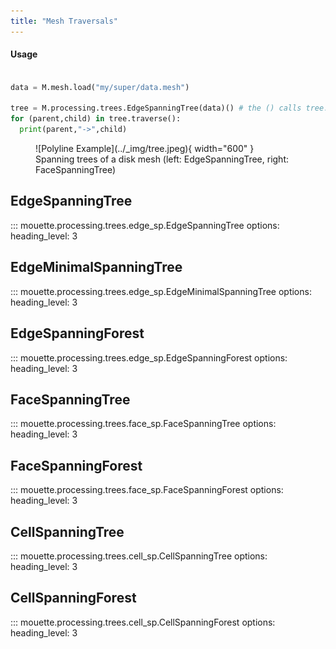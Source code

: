 ```yaml
---
title: "Mesh Traversals"
---
```


#### Usage
```python

data = M.mesh.load("my/super/data.mesh")

tree = M.processing.trees.EdgeSpanningTree(data)() # the () calls tree.compute()
for (parent,child) in tree.traverse():
  print(parent,"->",child)
```

<figure markdown>
  ![Polyline Example](../_img/tree.jpeg){ width="600" }
  <figcaption>Spanning trees of a disk mesh (left: EdgeSpanningTree, right: FaceSpanningTree)</figcaption>
</figure>


## EdgeSpanningTree

::: mouette.processing.trees.edge_sp.EdgeSpanningTree
    options:
      heading_level: 3

## EdgeMinimalSpanningTree

::: mouette.processing.trees.edge_sp.EdgeMinimalSpanningTree
    options:
      heading_level: 3

## EdgeSpanningForest

::: mouette.processing.trees.edge_sp.EdgeSpanningForest
    options:
      heading_level: 3

## FaceSpanningTree

::: mouette.processing.trees.face_sp.FaceSpanningTree
    options:
      heading_level: 3

## FaceSpanningForest

::: mouette.processing.trees.face_sp.FaceSpanningForest
    options:
      heading_level: 3

## CellSpanningTree

::: mouette.processing.trees.cell_sp.CellSpanningTree
    options:
      heading_level: 3

## CellSpanningForest

::: mouette.processing.trees.cell_sp.CellSpanningForest
    options:
      heading_level: 3